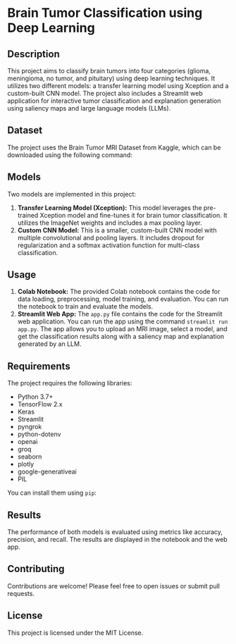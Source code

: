 # Brain Tumor Classification using Deep Learning

## Description

This project aims to classify brain tumors into four categories (glioma, meningioma, no tumor, and pituitary) using deep learning techniques. It utilizes two different models: a transfer learning model using Xception and a custom-built CNN model. The project also includes a Streamlit web application for interactive tumor classification and explanation generation using saliency maps and large language models (LLMs).

## Dataset

The project uses the Brain Tumor MRI Dataset from Kaggle, which can be downloaded using the following command:

## Models

Two models are implemented in this project:

1.  **Transfer Learning Model (Xception):** This model leverages the pre-trained Xception model and fine-tunes it for brain tumor classification. It utilizes the ImageNet weights and includes a max pooling layer.
2.  **Custom CNN Model:** This is a smaller, custom-built CNN model with multiple convolutional and pooling layers. It includes dropout for regularization and a softmax activation function for multi-class classification.

## Usage

1.  **Colab Notebook:** The provided Colab notebook contains the code for data loading, preprocessing, model training, and evaluation. You can run the notebook to train and evaluate the models.
2.  **Streamlit Web App:** The `app.py` file contains the code for the Streamlit web application. You can run the app using the command `streamlit run app.py`. The app allows you to upload an MRI image, select a model, and get the classification results along with a saliency map and explanation generated by an LLM.

## Requirements

The project requires the following libraries:

*   Python 3.7+
*   TensorFlow 2.x
*   Keras
*   Streamlit
*   pyngrok
*   python-dotenv
*   openai
*   groq
*   seaborn
*   plotly
*   google-generativeai
*   PIL

You can install them using `pip`:


## Results

The performance of both models is evaluated using metrics like accuracy, precision, and recall. The results are displayed in the notebook and the web app.

## Contributing

Contributions are welcome! Please feel free to open issues or submit pull requests.

## License

This project is licensed under the MIT License.

